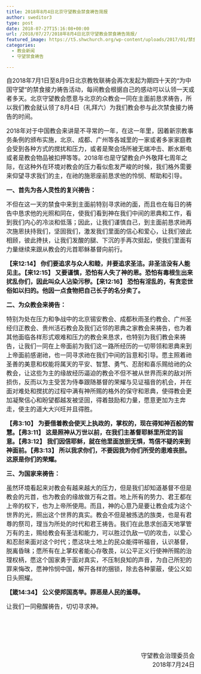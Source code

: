```yaml
---
title: 2018年8月4日北京守望教会禁食祷告简报
author: sweditor3
type: post
date: 2018-07-27T15:16:08+00:00
url: /2018/07/27/2018年8月4日北京守望教会禁食祷告简报/
featured_image: https://t5.shwchurch.org/wp-content/uploads/2017/01/禁食祷告1-640x288.jpg
categories:
  - 教会新闻
  - 守望禁食祷告

---
```

<span style="font-size: 12pt;">自2018年7月1日至8月9日北京教牧联祷会再次发起为期四十天的“为中国守望”的禁食接力祷告活动，每间教会根据自己的感动可以认领一天或者多天。北京守望教会愿意与北京的众教会一同在主面前恳求祷告，所以我们教会就认领了8月4日（礼拜六）为我们教会参与此次禁食接力祷告的时间。</span>

<span style="font-size: 12pt;">2018年对于中国教会来讲是不寻常的一年，在这一年里，因着新宗教事务条例的颁布实施，北京、成都、广州等各城里的一家或者多家家庭教会受到各种方式的搅扰和压力，或者是聚会场所被无端冲击、断水断电或者是教会物品被扣押等等。2018年也是守望教会户外敬拜七周年之际，在这种外在环境对教会的压力看似愈发严峻的时候，我们格外需要来仰望寻求我们的主，在祂的施恩座前恳求他的怜悯、帮助和引导。</span>

**<span style="font-size: 12pt;">一、首先为各人灵性的复兴祷告：</span>**

<span style="font-size: 12pt;">不但在这一天的禁食中来到主面前特别寻求祂的面，而且也在每日的祷告中恳求他的光照和同在，使我们看到神在我们中间的恩典和工作，看到我们内心的冷淡和低落；因此，让我们谨慎自己，到主面前恳求祂再次施恩扶持我们，坚固我们，激发我们里面的信心和爱心，让我们彼此相顾，彼此搀扶，让我们发酸的腿、下沉的手再次挺起，使我们里面有力量继续来跟从教会的元首耶稣基督向前行。</span>

**<span style="font-size: 12pt;">【来12:14】 你们要追求与众人和睦，并要追求圣洁。非圣洁没有人能见主。【来12:15】 又要谨慎，恐怕有人失了神的恩。恐怕有毒根生出来扰乱你们，因此叫众人沾染污秽。【来12:16】 恐怕有淫乱的，有贪恋世俗如以扫的。他因一点食物把自己长子的名分卖了。</span>**

**<span style="font-size: 12pt;">二、为众教会来祷告：</span>**

<span style="font-size: 12pt;">特别为处在压力和争战中的北京锡安教会、成都秋雨圣约教会、广州圣经归正教会、贵州活石教会及我们近邻的恩典之家教会来祷告，也为着其他面临各样形式艰难和压力的教会来恳求，也特别为我们教会来祷告，让我们一同在上帝面前为我们这一路所经历的一切带领和恩典来到上帝面前感谢祂，也一同寻求祂在我们中间的旨意和引导。愿主照着祂圣善的美意和权能将属天的平安、智慧、勇气、忍耐和喜乐赐给祂的众教会，让这些为主的缘故经历逼迫的教会不但不被从世界而来的敌对所损伤，反而以为主受苦为侍奉跟随基督的荣耀与见证福音的机会，并在面对难处和搅扰的过程中满有神所赐的格外的保守和恩典，使得教会更加凝聚信心和盼望都越发被坚固，得着鼓励和力量，愿意更加为主奔走，使主的道大大兴旺并且得胜。</span>

**<span style="font-size: 12pt;">【弗3:10】 为要借着教会使天上执政的，掌权的，现在得知神百般的智慧。【弗3:11】 这是照神从万世以前，在我们主基督耶稣里所定的旨意。【弗3:12】 我们因信耶稣，就在他里面放胆无惧，笃信不疑的来到神面前。【弗3:13】 所以我求你们，不要因我为你们所受的患难丧胆。这原是你们的荣耀。</span>**

**<span style="font-size: 12pt;">三、为国家来祷告：</span>**

<span style="font-size: 12pt;">虽然环境看起来对教会有越来越大的压力，但是我们却知道基督不但是教会的元首，也为教会的缘故做万有之首。地上所有的势力、君王都在上帝的权下，也为上帝所使用。而且，神的心意乃是要让教会成为这个世界的光，照出这个世界的真实。教会不但是被拣选的族类，也是有君尊的祭司，理当为所处的时代和君王祷告。我们在此恳求创造天地掌管万有的主，赐给教会有圣洁和能力，可以胜过仇敌一切的攻击，以爱心和忍耐来面对这个时代；愿这块土地上的民众能得听福音，认识基督，脱离昏昧；愿所有在上掌权者能心存敬畏，以公平正义行使神所赐的治理权柄，愿这个国家勇于面对真实，不压制良知的声音，为自己所犯的罪来悔改，愿神怜悯中国，解开各样的捆锁，除去各种蒙蔽，使公义如日头照耀。</span>

**<span style="font-size: 12pt;">【箴14:34】 公义使邦国高举。罪恶是人民的羞辱。</span>**

<span style="font-size: 12pt;">让我们一同儆醒祷告，切切寻求神。</span>

&nbsp;

&nbsp;

&nbsp;

<p style="text-align: right;">
  <span style="font-size: 12pt;">守望教会治理委员会</span><br /> <span style="font-size: 12pt;">2018年7月24日</span>
</p>